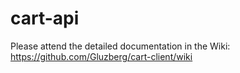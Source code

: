 # cart-api

Please attend the detailed documentation in the Wiki: https://github.com/Gluzberg/cart-client/wiki
